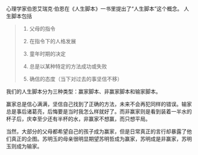 

心理学家伯恩艾瑞克·伯恩在《人生脚本》一书里提出了“人生脚本”这个概念。
人生脚本包括
>1.  父母的指令
>    
>2.  在指令下的人格发展
>    
>3.  童年时期的决定
 >   
>4.  总是以某种特定的方法成功或失败
>    
>5.  确信的态度（当下对过去的事坚信不移）

我们的人生脚本分为三种类型：赢家脚本、非赢家脚本和输家脚本。

赢家总是信心满满，坚信自己找到了正确的方法，未来不会再犯同样的错误。输家总是事后诸葛亮，后悔要是当时我怎么样就好了。而非赢家则是看到装着一半水的杯子后，庆幸至少还有半杯的水，非赢家不想赢，而只想平局。

当然，大部分的父母都希望自己的孩子成为赢家，但是日常真正的言行却暴露了他们真正的企图。苏明玉的母亲很明显期望苏明哲成为赢家，苏明成是非赢家，苏明玉则成为输家。













<!--stackedit_data:
eyJoaXN0b3J5IjpbNzYyMjIxMzAyLC0yMTIxMzIwNjYxLDE4Nj
k1MzMyOTIsNTQ5NzkwNjc2LDEzOTEzNjQ0MDIsMjg2ODkxNDIz
LDEyNjYzMTQyOTMsMjAzNTkxMzgzNiwtMTE1MzYxOTAxNSwyMD
M0MTE3MDkyLDk2OTI2NTgwNl19
-->